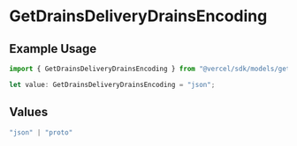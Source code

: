# GetDrainsDeliveryDrainsEncoding

## Example Usage

```typescript
import { GetDrainsDeliveryDrainsEncoding } from "@vercel/sdk/models/getdrainsop.js";

let value: GetDrainsDeliveryDrainsEncoding = "json";
```

## Values

```typescript
"json" | "proto"
```